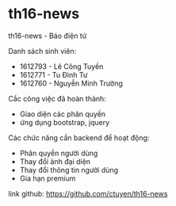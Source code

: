 # th16-news
th16-news - Báo điện tử

Danh sách sinh viên: 
- 1612793 - Lê Công Tuyền
- 1612771 - Tu Đình Tư
- 1612760 - Nguyễn Minh Trường

Cắc công việc đã hoàn thành:
- Giao diện các phân quyền 
- ứng dụng bootstrap, jquery

Các chức năng cần backend để hoạt động:

- Phân quyền người dùng
- Thay đổi ảnh đại diện
- Thay đổi thông tin người dùng
- Gia hạn premium

link github: https://github.com/ctuyen/th16-news
